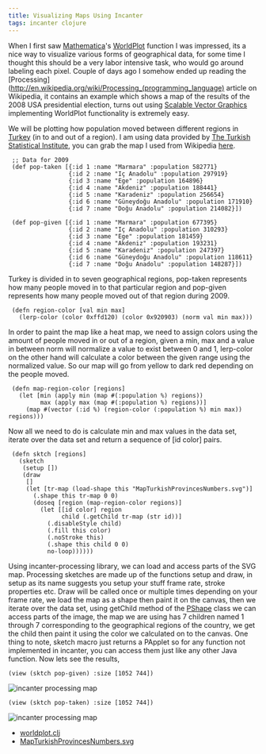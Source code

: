 ```yaml
---
title: Visualizing Maps Using Incanter
tags: incanter clojure
---
```


When I first saw
[Mathematica](http://en.wikipedia.org/wiki/Mathematica)'s
[WorldPlot](http://documents.wolfram.com/mathematica/Add-onsLinks/StandardPackages/Miscellaneous/WorldPlot.html)
function I was impressed, its a nice way to visualize various forms
of geographical data, for some time I thought this should be a very labor
intensive task, who would go around labeling each pixel. Couple of days
ago I somehow ended up reading the
[Processing](http://en.wikipedia.org/wiki/Processing_(programming_language)
article on Wikipedia, it contains an example which shows a map of the
results of the 2008 USA presidential election, turns out using [Scalable
Vector Graphics](http://en.wikipedia.org/wiki/Scalable_Vector_Graphics)
implementing WorldPlot functionality is extremely easy.


We will be plotting how population moved between different regions in
[Turkey](http://en.wikipedia.org/wiki/Turkey) (in to and out of a
region). I am using data provided by [The Turkish Statistical
Institute](http://en.wikipedia.org/wiki/Turkish_Statistical_Institute),
you can grab the map I used from Wikipedia
[here](http://upload.wikimedia.org/wikipedia/commons/9/9b/MapTurkishProvincesNumbers.svg).

     ;; Data for 2009
     (def pop-taken [{:id 1 :name "Marmara" :population 582771}
                     {:id 2 :name "Iç Anadolu" :population 297919}
                     {:id 3 :name "Ege" :population 164896}
                     {:id 4 :name "Akdeniz" :population 188441}
                     {:id 5 :name "Karadeniz" :population 256654}
                     {:id 6 :name "Güneydoğu Anadolu" :population 171910}
                     {:id 7 :name "Doğu Anadolu" :population 214082}])

     (def pop-given [{:id 1 :name "Marmara" :population 677395}
                     {:id 2 :name "Iç Anadolu" :population 310293}
                     {:id 3 :name "Ege" :population 181459}
                     {:id 4 :name "Akdeniz" :population 193231}
                     {:id 5 :name "Karadeniz" :population 247397}
                     {:id 6 :name "Güneydoğu Anadolu" :population 118611}
                     {:id 7 :name "Doğu Anadolu" :population 148287}])

Turkey is divided in to seven geographical regions, pop-taken represents
how many people moved in to that particular region and pop-given
represents how many people moved out of that region during 2009.

     (defn region-color [val min max]
       (lerp-color (color 0xffd120) (color 0x920903) (norm val min max)))

In order to paint the map like a heat map, we need to assign colors
using the amount of people moved in or out of a region, given a min, max
and a value in between norm will normalize a value to exist between 0
and 1, lerp-color on the other hand will calculate a color between the
given range using the normalized value. So our map will go from yellow
to dark red depending on the people moved.

     (defn map-region-color [regions]
       (let [min (apply min (map #(:population %) regions))
             max (apply max (map #(:population %) regions))]
         (map #(vector (:id %) (region-color (:population %) min max)) regions)))

Now all we need to do is calculate min and max values in the data set,
iterate over the data set and return a sequence of [id color] pairs.

     (defn sktch [regions]
       (sketch
        (setup [])
        (draw 
         []
         (let [tr-map (load-shape this "MapTurkishProvincesNumbers.svg")]
           (.shape this tr-map 0 0)
           (doseq [region (map-region-color regions)]
             (let [[id color] region
                   child (.getChild tr-map (str id))]
               (.disableStyle child)
               (.fill this color)
               (.noStroke this)
               (.shape this child 0 0)
               no-loop))))))

Using incanter-processing library, we can load and access parts of the
SVG map. Processing sketches are made up of the functions setup and
draw, in setup as its name suggests you setup your stuff frame rate,
stroke properties etc. Draw will be called once or multiple times
depending on your frame rate, we load the map as a shape then paint it
on the canvas, then we iterate over the data set, using getChild method
of the [PShape](http://processing.org/reference/PShape.html) class we
can access parts of the image, the map we are using has 7 children named
1 through 7 corresponding to the geographical regions of the country, we
get the child then paint it using the color we calculated on to the
canvas. One thing to note, sketch macro just returns a PApplet so for
any function not implemented in incanter, you can access them just like
any other Java function. Now lets see the results,

    (view (sktch pop-given) :size [1052 744])

![incanter processing map](/images/post/incanter-pop-given.png)

    (view (sktch pop-taken) :size [1052 744])

![incanter processing map](/images/post/incanter-pop-taken.png)

 - [worldplot.clj](/code/clojure/worldplot.clj)
 - [MapTurkishProvincesNumbers.svg](http://upload.wikimedia.org/wikipedia/commons/9/9b/MapTurkishProvincesNumbers.svg)
